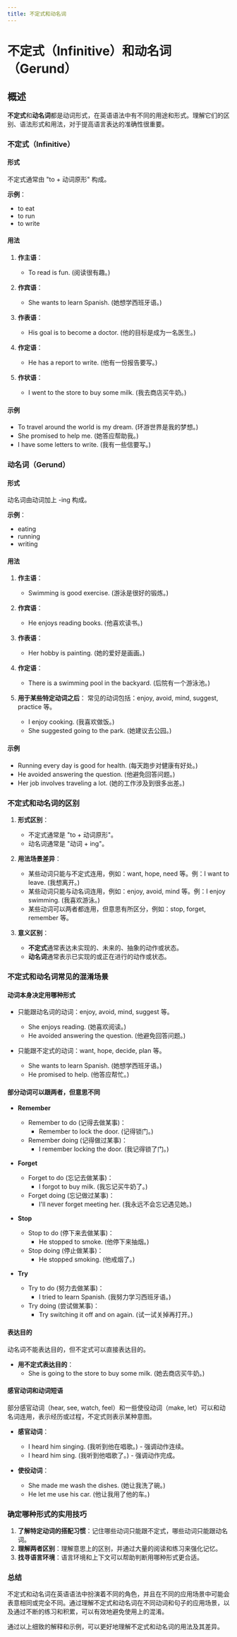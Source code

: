 ```yaml
---
title: 不定式和动名词
---
```


# 不定式（Infinitive）和动名词（Gerund）

## 概述

**不定式**和**动名词**都是动词形式，在英语语法中有不同的用途和形式。理解它们的区别、语法形式和用法，对于提高语言表达的准确性很重要。

### 不定式（Infinitive）

#### 形式

不定式通常由 "to + 动词原形" 构成。

**示例**：

- to eat
- to run
- to write

#### 用法

1. **作主语**：

   - To read is fun. (阅读很有趣。)

2. **作宾语**：
   - She wants to learn Spanish. (她想学西班牙语。)
3. **作表语**：
   - His goal is to become a doctor. (他的目标是成为一名医生。)
4. **作定语**：
   - He has a report to write. (他有一份报告要写。)
5. **作状语**：
   - I went to the store to buy some milk. (我去商店买牛奶。)

#### 示例

- To travel around the world is my dream. (环游世界是我的梦想。)
- She promised to help me. (她答应帮助我。)
- I have some letters to write. (我有一些信要写。)

### 动名词（Gerund）

#### 形式

动名词由动词加上 -ing 构成。

**示例**：

- eating
- running
- writing

#### 用法

1. **作主语**：
   - Swimming is good exercise. (游泳是很好的锻炼。)
2. **作宾语**：
   - He enjoys reading books. (他喜欢读书。)
3. **作表语**：
   - Her hobby is painting. (她的爱好是画画。)
4. **作定语**：

   - There is a swimming pool in the backyard. (后院有一个游泳池。)

5. **用于某些特定动词之后**：
   常见的动词包括：enjoy, avoid, mind, suggest, practice 等。
   - I enjoy cooking. (我喜欢做饭。)
   - She suggested going to the park. (她建议去公园。)

#### 示例

- Running every day is good for health. (每天跑步对健康有好处。)
- He avoided answering the question. (他避免回答问题。)
- Her job involves traveling a lot. (她的工作涉及到很多出差。)

### 不定式和动名词的区别

1. **形式区别**：

   - 不定式通常是 "to + 动词原形"。
   - 动名词通常是 "动词 + ing"。

2. **用法场景差异**：

   - 某些动词只能与不定式连用，例如：want, hope, need 等。例：I want to leave. (我想离开。)
   - 某些动词只能与动名词连用，例如：enjoy, avoid, mind 等。例：I enjoy swimming. (我喜欢游泳。)
   - 某些动词可以两者都连用，但意思有所区分，例如：stop, forget, remember 等。

3. **意义区别**：
   - **不定式**通常表达未实现的、未来的、抽象的动作或状态。
   - **动名词**通常表示已实现的或正在进行的动作或状态。

### 不定式和动名词常见的混淆场景

#### 动词本身决定用哪种形式

- 只能跟动名词的动词：enjoy, avoid, mind, suggest 等。

  - She enjoys reading. (她喜欢阅读。)
  - He avoided answering the question. (他避免回答问题。)

- 只能跟不定式的动词：want, hope, decide, plan 等。
  - She wants to learn Spanish. (她想学西班牙语。)
  - He promised to help. (他答应帮忙。)

#### 部分动词可以跟两者，但意思不同

- **Remember**

  - Remember to do (记得去做某事)：
    - Remember to lock the door. (记得锁门。)
  - Remember doing (记得做过某事)：
    - I remember locking the door. (我记得锁了门。)

- **Forget**

  - Forget to do (忘记去做某事)：
    - I forgot to buy milk. (我忘记买牛奶了。)
  - Forget doing (忘记做过某事)：
    - I'll never forget meeting her. (我永远不会忘记遇见她。)

- **Stop**

  - Stop to do (停下来去做某事)：
    - He stopped to smoke. (他停下来抽烟。)
  - Stop doing (停止做某事)：
    - He stopped smoking. (他戒烟了。)

- **Try**
  - Try to do (努力去做某事)：
    - I tried to learn Spanish. (我努力学习西班牙语。)
  - Try doing (尝试做某事)：
    - Try switching it off and on again. (试一试关掉再打开。)

#### 表达目的

动名词不能表达目的，但不定式可以直接表达目的。

- **用不定式表达目的**：
  - She is going to the store to buy some milk. (她去商店买牛奶。)

#### 感官动词和动词短语

部分感官动词（hear, see, watch, feel）和一些使役动词（make, let）可以和动名词连用，表示经历或过程，不定式则表示某种意图。

- **感官动词**：

  - I heard him singing. (我听到他在唱歌。) - 强调动作连续。
  - I heard him sing. (我听到他唱歌了。) - 强调动作完成。

- **使役动词**：
  - She made me wash the dishes. (她让我洗了碗。)
  - He let me use his car. (他让我用了他的车。)

### 确定哪种形式的实用技巧

1. **了解特定动词的搭配习惯**：记住哪些动词只能跟不定式，哪些动词只能跟动名词。
2. **理解两者区别**：理解意思上的区别，并通过大量的阅读和练习来强化记忆。
3. **找寻语言环境**：语言环境和上下文可以帮助判断用哪种形式更合适。

### 总结

不定式和动名词在英语语法中扮演着不同的角色，并且在不同的应用场景中可能会表意相同或完全不同。通过理解不定式和动名词在不同动词和句子的应用场景，以及通过不断的练习和积累，可以有效地避免使用上的混淆。

通过以上细致的解释和示例，可以更好地理解不定式和动名词的用法及其差异。
